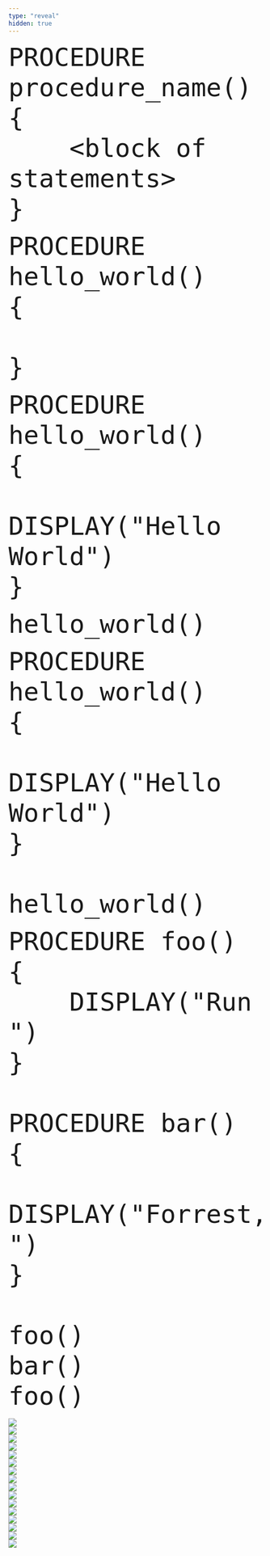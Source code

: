 ```yaml
---
type: "reveal"
hidden: true
---
```

<section>
    <pre><code style="font-size: 50px; line-height: 60px" class="language-plaintext stretch">PROCEDURE procedure_name()
{
    &lt;block of statements>
}</code></pre>
</section>
<section>
    <pre><code style="font-size: 50px; line-height: 60px" class="language-plaintext stretch">PROCEDURE hello_world()
{<br>
}</code></pre>
</section>
<section>
    <pre><code style="font-size: 50px; line-height: 60px" class="language-plaintext stretch">PROCEDURE hello_world()
{
    DISPLAY("Hello World")
}</code></pre>
</section>
<section>
    <pre><code style="font-size: 50px; line-height: 60px" class="language-plaintext stretch">hello_world()</code></pre>
</section>
<section>
    <pre><code style="font-size: 50px; line-height: 60px" class="language-plaintext stretch">PROCEDURE hello_world()
{
    DISPLAY("Hello World")
}<br>
hello_world()</code></pre>
</section>
<section>
    <pre><code style="font-size: 50px; line-height: 60px" class="language-plaintext stretch">PROCEDURE foo()
{
    DISPLAY("Run ")
}<br>
PROCEDURE bar()
{
    DISPLAY("Forrest, ")
}<br>
foo()
bar()
foo()</code></pre>
</section>
<section>
	<img class="stretch plain" src="/images/lab2/trace3_1.png">
</section>
<section>
	<img class="stretch plain" src="/images/lab2/trace3_2.png">
</section>
<section>
	<img class="stretch plain" src="/images/lab2/trace3_3.png">
</section>
<section>
	<img class="stretch plain" src="/images/lab2/trace3_5.png">
</section>
<section>
	<img class="stretch plain" src="/images/lab2/trace3_6.png">
</section>
<section>
	<img class="stretch plain" src="/images/lab2/trace3_7.png">
</section>
<section>
	<img class="stretch plain" src="/images/lab2/trace3_8.png">
</section>
<section>
	<img class="stretch plain" src="/images/lab2/trace3_9.png">
</section>
<section>
	<img class="stretch plain" src="/images/lab2/trace3_10.png">
</section>
<section>
	<img class="stretch plain" src="/images/lab2/trace3_11.png">
</section>
<section>
	<img class="stretch plain" src="/images/lab2/trace3_12.png">
</section>
<section>
	<img class="stretch plain" src="/images/lab2/trace3_13.png">
</section>
<section>
	<img class="stretch plain" src="/images/lab2/trace3_14.png">
</section>
<section>
	<img class="stretch plain" src="/images/lab2/trace3_15.png">
</section>
<section>
	<img class="stretch plain" src="/images/lab2/trace3_16.png">
</section>
<section>
	<img class="stretch plain" src="/images/lab2/trace3.gif">
</section>